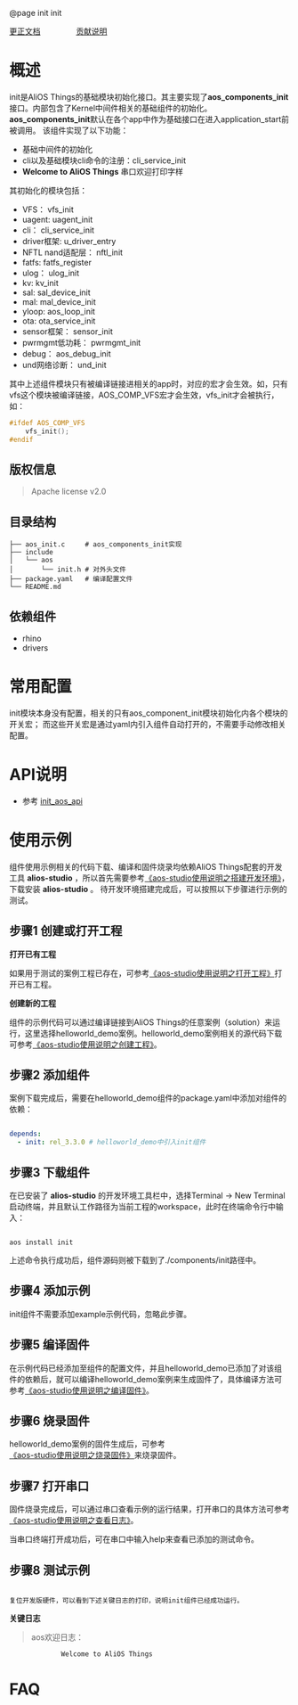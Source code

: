 @page init init

[更正文档](https://gitee.com/alios-things/init/edit/rel_3.3.0/README.md) &emsp;&emsp;&emsp;&emsp; [贡献说明](https://g.alicdn.com/alios-things-3.3/doc/contribute_doc.html)

# 概述
init是AliOS Things的基础模块初始化接口。其主要实现了**aos_components_init**接口。内部包含了Kernel中间件相关的基础组件的初始化。**aos_components_init**默认在各个app中作为基础接口在进入application_start前被调用。
该组件实现了以下功能：
- 基础中间件的初始化
- cli以及基础模块cli命令的注册：cli_service_init
- **Welcome to AliOS Things** 串口欢迎打印字样

其初始化的模块包括：
- VFS： vfs_init
- uagent: uagent_init
- cli： cli_service_init
- driver框架: u_driver_entry
- NFTL nand适配层： nftl_init
- fatfs: fatfs_register
- ulog： ulog_init
- kv: kv_init
- sal: sal_device_init
- mal: mal_device_init
- yloop: aos_loop_init
- ota: ota_service_init
- sensor框架： sensor_init
- pwrmgmt低功耗： pwrmgmt_init
- debug： aos_debug_init
- und网络诊断： und_init

其中上述组件模块只有被编译链接进相关的app时，对应的宏才会生效。如，只有vfs这个模块被编译链接，AOS_COMP_VFS宏才会生效，vfs_init才会被执行，如：
```C
#ifdef AOS_COMP_VFS
    vfs_init();
#endif
```

## 版权信息
> Apache license v2.0

## 目录结构
```tree
├── aos_init.c     # aos_components_init实现
├── include
│   └── aos
│       └── init.h # 对外头文件
├── package.yaml   # 编译配置文件
└── README.md
```

## 依赖组件
* rhino
* drivers

# 常用配置
init模块本身没有配置，相关的只有aos_component_init模块初始化内各个模块的开关宏；
而这些开关宏是通过yaml内引入组件自动打开的，不需要手动修改相关配置。

# API说明

- 参考 [init_aos_api](https://g.alicdn.com/alios-things-3.3/doc/group__init__aos__api.html)

# 使用示例

组件使用示例相关的代码下载、编译和固件烧录均依赖AliOS Things配套的开发工具 **alios-studio** ，所以首先需要参考[《aos-studio使用说明之搭建开发环境》](https://g.alicdn.com/alios-things-3.3/doc/setup_env.html)，下载安装 **alios-studio** 。
待开发环境搭建完成后，可以按照以下步骤进行示例的测试。

## 步骤1 创建或打开工程

**打开已有工程**

如果用于测试的案例工程已存在，可参考[《aos-studio使用说明之打开工程》](https://g.alicdn.com/alios-things-3.3/doc/open_project.html)打开已有工程。

**创建新的工程**

组件的示例代码可以通过编译链接到AliOS Things的任意案例（solution）来运行，这里选择helloworld_demo案例。helloworld_demo案例相关的源代码下载可参考[《aos-studio使用说明之创建工程》](https://g.alicdn.com/alios-things-3.3/doc/create_project.html)。

## 步骤2 添加组件

案例下载完成后，需要在helloworld_demo组件的package.yaml中添加对组件的依赖：

```yaml

depends:
  - init: rel_3.3.0 # helloworld_demo中引入init组件

```

## 步骤3 下载组件

在已安装了 **alios-studio** 的开发环境工具栏中，选择Terminal -> New Terminal启动终端，并且默认工作路径为当前工程的workspace，此时在终端命令行中输入：

```shell

aos install init

```

上述命令执行成功后，组件源码则被下载到了./components/init路径中。

## 步骤4 添加示例

init组件不需要添加example示例代码，忽略此步骤。


## 步骤5 编译固件

在示例代码已经添加至组件的配置文件，并且helloworld_demo已添加了对该组件的依赖后，就可以编译helloworld_demo案例来生成固件了，具体编译方法可参考[《aos-studio使用说明之编译固件》](https://g.alicdn.com/alios-things-3.3/doc/build_project.html)。

## 步骤6 烧录固件

helloworld_demo案例的固件生成后，可参考[《aos-studio使用说明之烧录固件》](https://g.alicdn.com/alios-things-3.3/doc/burn_image.html)来烧录固件。

## 步骤7 打开串口

固件烧录完成后，可以通过串口查看示例的运行结果，打开串口的具体方法可参考[《aos-studio使用说明之查看日志》](https://g.alicdn.com/alios-things-3.3/doc/view_log.html)。

当串口终端打开成功后，可在串口中输入help来查看已添加的测试命令。

## 步骤8 测试示例

```shell

复位开发版硬件，可以看到下述关键日志的打印，说明init组件已经成功运行。

```

**关键日志**
> aos欢迎日志：
```shell
             Welcome to AliOS Things           
```

# FAQ
